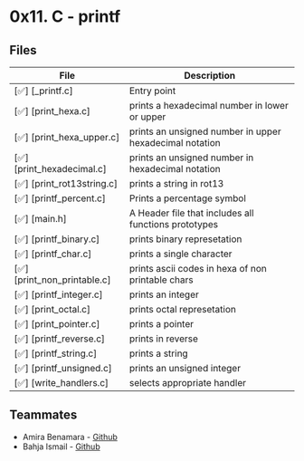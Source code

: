 # 0x11. C - printf

## Files

| File                                           | Description                                             |
| ---------------------------------------------  | ------------------------------------------------------- |
| [✅] [_printf.c]                                |Entry point                                             |
| [✅] [print_hexa.c]                             |prints a hexadecimal number in lower or upper           |
| [✅] [print_hexa_upper.c]                       |prints an unsigned number in upper hexadecimal notation |
| [✅] [print_hexadecimal.c]                      |prints an unsigned number in hexadecimal notation       |
| [✅] [print_rot13string.c]                      |prints a string in rot13                                |
| [✅] [printf_percent.c]                         |Prints a percentage symbol                              |
| [✅] [main.h]                                   |A Header file that includes all functions prototypes    |
| [✅] [printf_binary.c]                          |prints binary represetation                             |
| [✅] [printf_char.c]                            |prints a single character                               |
| [✅] [print_non_printable.c]                    |prints ascii codes in hexa of non printable chars       |
| [✅] [printf_integer.c]                         |prints an integer                                       |
| [✅] [print_octal.c]                            |prints octal represetation                              |
| [✅] [print_pointer.c]                          |prints a pointer                                        |
| [✅] [printf_reverse.c]                         |prints in reverse                                       |
| [✅] [printf_string.c]                          |prints a string                                         |
| [✅] [printf_unsigned.c]                        |prints an unsigned integer                              |
| [✅] [write_handlers.c]                         |selects appropriate handler                             |


## Teammates

- Amira Benamara - [Github](http://github.com/mira97ali)
- Bahja Ismail - [Github](https://github.com/bahjaismail)
